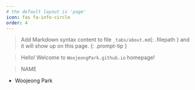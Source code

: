 ```yaml
---
# the default layout is 'page'
icon: fas fa-info-circle
order: 4
---
```


> Add Markdown syntax content to file `_tabs/about.md`{: .filepath } and it will show up on this page.
{: .prompt-tip }

> Hello! Welcome to `WoojeongPark.github.io` homepage! <br>

> NAME
- Woojeong Park

